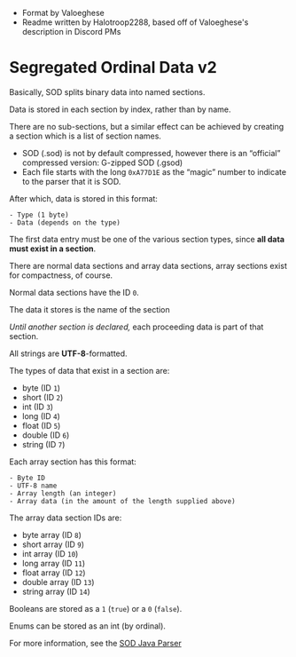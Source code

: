 - Format by Valoeghese
- Readme written by Halotroop2288, based off of Valoeghese's description in Discord PMs

# Segregated Ordinal Data v2

Basically, SOD splits binary data into named sections.

Data is stored in each section by index, rather than by name.

There are no sub-sections, but a similar effect can be achieved by creating a section which is a list of section names.

 - SOD (.sod) is not by default compressed, however there is an “official” compressed version: G-zipped SOD (.gsod)
 - Each file starts with the long `0xA77D1E` as the “magic” number to indicate to the parser that it is SOD.

After which, data is stored in this format:
```
- Type (1 byte)
- Data (depends on the type)
```

The first data entry must be one of the various section types, since **all data must exist in a section**.

There are normal data sections and array data sections,
array sections exist for compactness, of course.

Normal data sections have the ID `0`.

The data it stores is the name of the section

*Until another section is declared,* each proceeding data is part of that section.

All strings are **UTF-8**-formatted.

The types of data that exist in a section are:
 - byte (ID `1`)
 - short (ID `2`)
 - int (ID `3`)
 - long (ID `4`)
 - float (ID `5`)
 - double (ID `6`)
 - string (ID `7`)

Each array section has this format:
```
- Byte ID
- UTF-8 name
- Array length (an integer)
- Array data (in the amount of the length supplied above)
```

The array data section IDs are:
 - byte array (ID `8`)
 - short array (ID `9`)
 - int array (ID `10`)
 - long array (ID `11`)
 - float array (ID `12`)
 - double array (ID `13`)
 - string array (ID `14`)

Booleans are stored as a `1` (`true`) or a `0` (`false`).

Enums can be stored as an int (by ordinal).

For more information, see the [SOD Java Parser](https://github.com/valoeghese/SOD-Java/blob/2.0/src/tk/valoeghese/sod/Parser.java)
